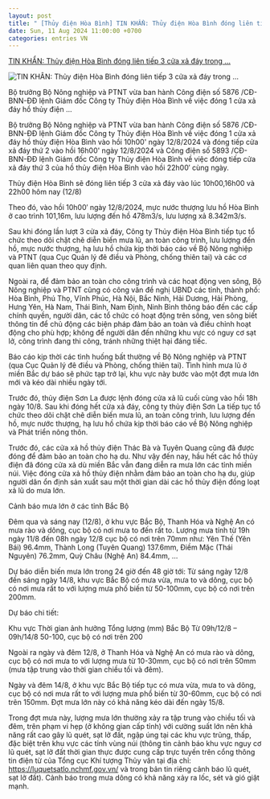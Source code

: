```yaml
---
layout: post
title: " [Thủy điện Hòa Bình] TIN KHẨN: Thủy điện Hòa Bình đóng liên tiếp 3 cửa xả đáy trong ..."
date: Sun, 11 Aug 2024 11:00:00 +0700
categories: entries VN
---
```

[TIN KHẨN: Thủy điện Hòa Bình đóng liên tiếp 3 cửa xả đáy trong ...](https://danviet.vn/tin-khan-thuy-dien-hoa-binh-dong-lien-tiep-3-cua-xa-day-trong-hom-nay-12-8-20240812093129545.htm)

![TIN KHẨN: Thủy điện Hòa Bình đóng liên tiếp 3 cửa xả đáy trong ...](https://danviet.mediacdn.vn/zoom/600_315/296231569849192448/2024/8/12/w-dap-thuy-dien-hoa-binh-17-2864-1723435666608839676360-50-0-1055-1920-crop-17234356781831920293622.jpg)

Bộ trưởng Bộ Nông nghiệp và PTNT vừa ban hành Công điện số 5876 /CĐ-BNN-ĐĐ lệnh Giám đốc Công ty Thủy điện Hòa Bình về việc đóng 1 cửa xả đáy hồ thủy điện ...

Bộ trưởng Bộ Nông nghiệp và PTNT vừa ban hành Công điện số 5876 /CĐ-BNN-ĐĐ lệnh Giám đốc Công ty Thủy điện Hòa Bình về việc đóng 1 cửa xả đáy hồ thủy điện Hòa Bình vào hồi 10h00' ngày 12/8/2024 và đóng tiếp cửa xả đáy thứ 2 vào hồi 16h00' ngày 12/8/2024 và Công điện số 5893 /CĐ-BNN-ĐĐ lệnh Giám đốc Công ty Thủy điện Hòa Bình về việc đóng tiếp cửa xả đáy thứ 3 của hồ thủy điện Hòa Bình vào hồi 22h00′ cùng ngày.

Thủy điện Hòa Bình sẽ đóng liên tiếp 3 cửa xả đáy vào lúc 10h00,16h00 và 22h00 hôm nay (12/8)

Theo đó, vào hồi 10h00′ ngày 12/8/2024, mực nước thượng lưu hồ Hòa Bình ở cao trình 101,16m, lưu lượng đến hồ 478m3/s, lưu lượng xả 8.342m3/s.

Sau khi đóng lần lượt 3 cửa xả đáy, Công ty Thủy điện Hòa Bình tiếp tục tổ chức theo dõi chặt chẽ diễn biến mưa lũ, an toàn công trình, lưu lượng đến hồ, mực nước thượng, hạ lưu hồ chứa kịp thời báo cáo về Bộ Nông nghiệp và PTNT (qua Cục Quản lý đê điều và Phòng, chống thiên tai) và các cơ quan liên quan theo quy định.

Ngoài ra, để đảm bảo an toàn cho công trình và các hoạt động ven sông, Bộ Nông nghiệp và PTNT cũng có công văn đề nghị UBND các tỉnh, thành phố: Hòa Bình, Phú Thọ, Vĩnh Phúc, Hà Nội, Bắc Ninh, Hải Dương, Hải Phòng, Hưng Yên, Hà Nam, Thái Bình, Nam Định, Ninh Bình thông báo đến các cấp chính quyền, người dân, các tổ chức có hoạt động trên sông, ven sông biết thông tin để chủ động các biện pháp đảm bảo an toàn và điều chỉnh hoạt động cho phù hợp; không để người dân đến những khu vực có nguy cơ sạt lở, công trình đang thi công, tránh những thiệt hại đáng tiếc.

Báo cáo kịp thời các tình huống bất thường về Bộ Nông nghiệp và PTNT (qua Cục Quản lý đê điều và Phòng, chống thiên tai). Tình hình mưa lũ ở miền Bắc dự báo sẽ phức tạp trở lại, khu vực này bước vào một đợt mưa lớn mới và kéo dài nhiều ngày tới.

Trước đó, thủy điện Sơn La được lệnh đóng cửa xả lũ cuối cùng vào hồi 18h ngày 10/8. Sau khi đóng hết cửa xả đáy, công ty thủy điện Sơn La tiếp tục tổ chức theo dõi chặt chẽ diễn biến mưa lũ, an toàn công trình, lưu lượng đến hồ, mực nước thượng, hạ lưu hồ chứa kịp thời báo cáo về Bộ Nông nghiệp và Phát triển nông thôn.

Trước đó, các cửa xả hồ thủy điện Thác Bà và Tuyên Quang cũng đã được đóng để đảm bảo an toàn cho hạ du. Như vậy đến nay, hầu hết các hồ thủy điện đã đóng cửa xả dù miền Bắc vẫn đang diễn ra mưa lớn các tỉnh miền núi. Việc đóng cửa xả hồ thủy điện nhằm đảm bảo an toàn cho hạ du, giúp người dân ổn định sản xuất sau một thời gian dài các hồ thủy điện đồng loạt xả lũ do mưa lớn.

Cảnh báo mưa lớn ở các tỉnh Bắc Bộ

Đêm qua và sáng nay (12/8), ở khu vực Bắc Bộ, Thanh Hóa và Nghệ An có mưa rào và dông, cục bộ có nơi mưa to đến rất to. Lượng mưa tính từ 19h ngày 11/8 đến 08h ngày 12/8 cục bộ có nơi trên 70mm như: Yên Thế (Yên Bái) 96.4mm, Thành Long (Tuyên Quang) 137.6mm, Điềm Mặc (Thái Nguyên) 76.2mm, Quỳ Châu (Nghệ An) 84.4mm, …

Dự báo diễn biến mưa lớn trong 24 giờ đến 48 giờ tới: Từ sáng ngày 12/8 đến sáng ngày 14/8, khu vực Bắc Bộ có mưa vừa, mưa to và dông, cục bộ có nơi mưa rất to với lượng mưa phổ biến từ 50-100mm, cục bộ có nơi trên 200mm.

Dự báo chi tiết:

Khu vực Thời gian ảnh hưởng Tổng lượng (mm) Bắc Bộ Từ 09h/12/8 – 09h/14/8 50-100, cục bộ có nơi trên 200

Ngoài ra ngày và đêm 12/8, ở Thanh Hóa và Nghệ An có mưa rào và dông, cục bộ có nơi mưa to với lượng mưa từ 10-30mm, cục bộ có nơi trên 50mm (mưa tập trung vào thời gian chiều tối và đêm).

Ngày và đêm 14/8, ở khu vực Bắc Bộ tiếp tục có mưa vừa, mưa to và dông, cục bộ có nơi mưa rất to với lượng mưa phổ biến từ 30-60mm, cục bộ có nơi trên 150mm. Đợt mưa lớn này có khả năng kéo dài đến ngày 15/8.

Trong đợt mưa này, lượng mưa lớn thường xảy ra tập trung vào chiều tối và đêm, trên phạm vi hẹp (ở không gian cấp tỉnh) với cường suất lớn nên khả năng rất cao gây lũ quét, sạt lở đất, ngập úng tại các khu vực trũng, thấp, đặc biệt trên khu vực các tỉnh vùng núi (thông tin cảnh báo khu vực nguy cơ lũ quét, sạt lở đất thời gian thực được cung cấp trực tuyến trên cổng thông tin điện từ của Tổng cục Khí tượng Thủy văn tại địa chỉ: https://luquetsatlo.nchmf.gov.vn/ và trong bản tin riêng cảnh báo lũ quét, sạt lở đất). Cảnh báo trong mưa dông có khả năng xảy ra lốc, sét và gió giật mạnh.


